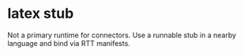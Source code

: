 # latex stub
Not a primary runtime for connectors. Use a runnable stub in a nearby language and bind via RTT manifests.
